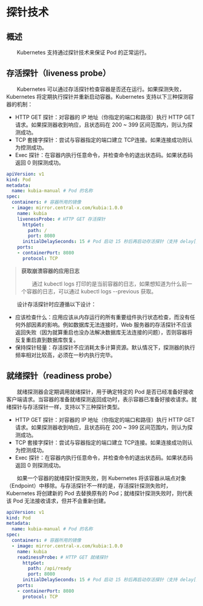 # 探针技术
## 概述
&emsp;&emsp;Kubernetes 支持通过探针技术来保证 Pod 的正常运行。

## 存活探针（liveness probe）
&emsp;&emsp;Kubernetes 可以通过存活探针检查容器是否还在运行。如果探测失败，Kubernetes 将定期执行探针并重新启动容器。Kubernetes 支持以下三种探测容器的机制：

- HTTP GET 探针：对容器的 IP 地址（你指定的端口和路径）执行 HTTP GET 请求。如果探测器收到响应，且状态码在 200 ~ 399 区间范围内，则认为探测成功。
- TCP 套接字探针：尝试与容器指定的端口建立 TCP连接。如果连接成功则认为控测成功。
- Exec 探针：在容器内执行任意命令，并检查命令的退出状态码。如果状态码返回 0 则探测成功。

```yaml
apiVersion: v1
kind: Pod
metadata:
  name: kubia-manual # Pod 的名称
spec:
  containers: # 容器所用的镜像
  - image: mirror.central-x.com/kubia:1.0.0
    name: kubia
    livenessProbe: # HTTP GET 存活探针
      httpGet:
        path: /
        port: 8080
      initialDelaySeconds: 15 # Pod 启动 15 秒后再启动存活探针（支持 delay[延迟]、timeout[超时]、period[周期]等）
    ports:
    - containerPort: 8080
      protocol: TCP
```

> **获取崩溃容器的应用日志**
> 
> &emsp;&emsp;通过 kubectl logs 打印的是当前容器的日志，如果想知道为什么前一个容器的日志，可以通过 kubectl logs --previous 获取。

&emsp;&emsp;设计存活探针时应遵循以下设计：
- 应该检查什么：应用应该从内存运行的所有重要组件执行状态检查，而没有任何外部因素的影响。例如数据库无法连接时，Web 服务器的存活探针不应该返回失败（因为就算重启也没办法解决数据库无法连接的问题），否则容器将反复重启直到数据库恢复。
- 保持探针轻量：存活探针不应消耗太多计算资源。默认情况下，探测器的执行频率相对比较高，必须在一秒内执行完毕。


## 就绪探针（readiness probe）
&emsp;&emsp;就绪探测器会定期调用就绪探针，用于确定特定的 Pod 是否已经准备好接收客户端请求。当容器的准备就绪探测返回成功时，表示容器已准备好接收请求。就绪探针与存活探针一样，支持以下三种探针类型。

- HTTP GET 探针：对容器的 IP 地址（你指定的端口和路径）执行 HTTP GET 请求。如果探测器收到响应，且状态码在 200 ~ 399 区间范围内，则认为探测成功。
- TCP 套接字探针：尝试与容器指定的端口建立 TCP连接。如果连接成功则认为控测成功。
- Exec 探针：在容器内执行任意命令，并检查命令的退出状态码。如果状态码返回 0 则探测成功。

&emsp;&emsp;如果一个容器的就绪探针探测失败，则 Kubernetes 将该容器从端点对象（Endpoint）中移除。与存活探针不一样的是，存活探针探测失败时，Kubernetes 将创建新的 Pod 去替换原有的 Pod；就绪探针探测失败时，则代表该 Pod 无法接收请求，但并不会重新创建。

```yaml
apiVersion: v1
kind: Pod
metadata:
  name: kubia-manual # Pod 的名称
spec:
  containers: # 容器所用的镜像
  - image: mirror.central-x.com/kubia:1.0.0
    name: kubia
    readinessProbe: # HTTP GET 就绪探针
      httpGet:
        path: /api/ready
        port: 8080
      initialDelaySeconds: 15 # Pod 启动 15 秒后再启动存活探针（支持 delay[延迟]、timeout[超时]、period[周期]等）
    ports:
    - containerPort: 8080
      protocol: TCP
```
